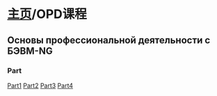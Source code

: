 # [主页](../README.md)/OPD课程

## Основы профессиональной деятельности c БЭВМ-NG

### Part
[Part1](./Part1.md)
[Part2](./Part2.md)
[Part3](./Part3.md)
[Part4](./Part4.md)
